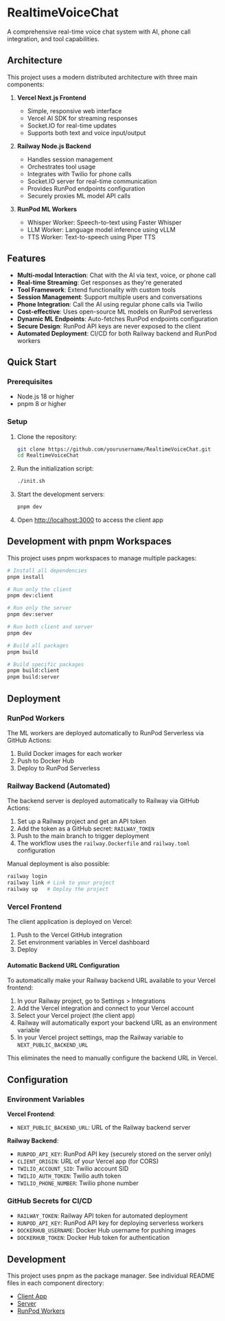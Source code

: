 # RealtimeVoiceChat

A comprehensive real-time voice chat system with AI, phone call integration, and tool capabilities.

## Architecture

This project uses a modern distributed architecture with three main components:

1. **Vercel Next.js Frontend**
   - Simple, responsive web interface
   - Vercel AI SDK for streaming responses
   - Socket.IO for real-time updates
   - Supports both text and voice input/output

2. **Railway Node.js Backend**
   - Handles session management
   - Orchestrates tool usage
   - Integrates with Twilio for phone calls
   - Socket.IO server for real-time communication
   - Provides RunPod endpoints configuration
   - Securely proxies ML model API calls

3. **RunPod ML Workers**
   - Whisper Worker: Speech-to-text using Faster Whisper
   - LLM Worker: Language model inference using vLLM
   - TTS Worker: Text-to-speech using Piper TTS

## Features

- **Multi-modal Interaction**: Chat with the AI via text, voice, or phone call
- **Real-time Streaming**: Get responses as they're generated
- **Tool Framework**: Extend functionality with custom tools
- **Session Management**: Support multiple users and conversations
- **Phone Integration**: Call the AI using regular phone calls via Twilio
- **Cost-effective**: Uses open-source ML models on RunPod serverless
- **Dynamic ML Endpoints**: Auto-fetches RunPod endpoints configuration
- **Secure Design**: RunPod API keys are never exposed to the client
- **Automated Deployment**: CI/CD for both Railway backend and RunPod workers

## Quick Start

### Prerequisites

- Node.js 18 or higher
- pnpm 8 or higher

### Setup

1. Clone the repository:
   ```bash
   git clone https://github.com/yourusername/RealtimeVoiceChat.git
   cd RealtimeVoiceChat
   ```

2. Run the initialization script:
   ```bash
   ./init.sh
   ```

3. Start the development servers:
   ```bash
   pnpm dev
   ```

4. Open [http://localhost:3000](http://localhost:3000) to access the client app

## Development with pnpm Workspaces

This project uses pnpm workspaces to manage multiple packages:

```bash
# Install all dependencies
pnpm install

# Run only the client
pnpm dev:client

# Run only the server
pnpm dev:server

# Run both client and server
pnpm dev

# Build all packages
pnpm build

# Build specific packages
pnpm build:client
pnpm build:server
```

## Deployment

### RunPod Workers

The ML workers are deployed automatically to RunPod Serverless via GitHub Actions:

1. Build Docker images for each worker
2. Push to Docker Hub
3. Deploy to RunPod Serverless

### Railway Backend (Automated)

The backend server is deployed automatically to Railway via GitHub Actions:

1. Set up a Railway project and get an API token
2. Add the token as a GitHub secret: `RAILWAY_TOKEN`
3. Push to the main branch to trigger deployment
4. The workflow uses the `railway.Dockerfile` and `railway.toml` configuration

Manual deployment is also possible:
```bash
railway login
railway link # Link to your project
railway up   # Deploy the project
```

### Vercel Frontend

The client application is deployed on Vercel:

1. Push to the Vercel GitHub integration
2. Set environment variables in Vercel dashboard
3. Deploy

#### Automatic Backend URL Configuration

To automatically make your Railway backend URL available to your Vercel frontend:

1. In your Railway project, go to Settings > Integrations
2. Add the Vercel integration and connect to your Vercel account
3. Select your Vercel project (the client app)
4. Railway will automatically export your backend URL as an environment variable
5. In your Vercel project settings, map the Railway variable to `NEXT_PUBLIC_BACKEND_URL`

This eliminates the need to manually configure the backend URL in Vercel.

## Configuration

### Environment Variables

**Vercel Frontend**:
- `NEXT_PUBLIC_BACKEND_URL`: URL of the Railway backend server

**Railway Backend**:
- `RUNPOD_API_KEY`: RunPod API key (securely stored on the server only)
- `CLIENT_ORIGIN`: URL of your Vercel app (for CORS)
- `TWILIO_ACCOUNT_SID`: Twilio account SID
- `TWILIO_AUTH_TOKEN`: Twilio auth token
- `TWILIO_PHONE_NUMBER`: Twilio phone number

### GitHub Secrets for CI/CD

- `RAILWAY_TOKEN`: Railway API token for automated deployment
- `RUNPOD_API_KEY`: RunPod API key for deploying serverless workers
- `DOCKERHUB_USERNAME`: Docker Hub username for pushing images
- `DOCKERHUB_TOKEN`: Docker Hub token for authentication

## Development

This project uses pnpm as the package manager. See individual README files in each component directory:
- [Client App](./client-app/README.md)
- [Server](./server/README.md)
- [RunPod Workers](./runpod_workers/README.md)
